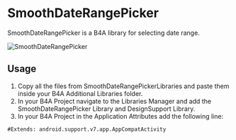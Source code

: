 # SmoothDateRangePicker

SmoothDateRangePicker is a B4A library for selecting date range.

![SmoothDateRangePicker](https://i.imgur.com/yzQehTj.png)


## Usage
1. Copy all the files from SmoothDateRangePickerLibraries and paste them inside your B4A Additional Libraries folder.
2. In your B4A Project navigate to the Libraries Manager and add the SmoothDateRangePicker Library and DesignSupport Library.
3. In your B4A Project in the Application Attributes add the following line:
```
#Extends: android.support.v7.app.AppCompatActivity
```
